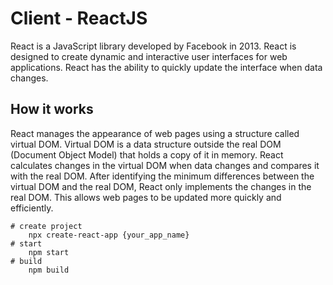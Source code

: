 # Client - ReactJS

React is a JavaScript library developed by Facebook in 2013. React is designed to create dynamic and interactive user interfaces for web applications. React has the ability to quickly update the interface when data changes.

## How it works

React manages the appearance of web pages using a structure called virtual DOM. Virtual DOM is a data structure outside the real DOM (Document Object Model) that holds a copy of it in memory. React calculates changes in the virtual DOM when data changes and compares it with the real DOM. After identifying the minimum differences between the virtual DOM and the real DOM, React only implements the changes in the real DOM. This allows web pages to be updated more quickly and efficiently.

```react
# create project
    npx create-react-app {your_app_name}
# start
    npm start
# build
    npm build
```
